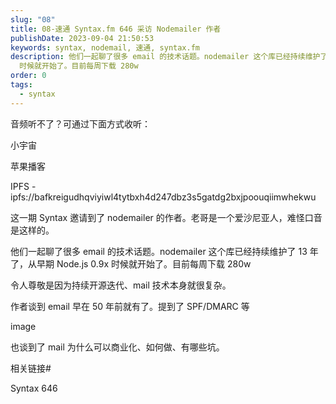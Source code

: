 ```yaml
---
slug: "08"
title: 08-速通 Syntax.fm 646 采访 Nodemailer 作者
publishDate: 2023-09-04 21:50:53
keywords: syntax, nodemail, 速通, syntax.fm
description: 他们一起聊了很多 email 的技术话题。nodemailer 这个库已经持续维护了 13 年了，从早期 Node.js 0.9x
  时候就开始了。目前每周下载 280w
order: 0
tags:
  - syntax
---
```

音频听不了？可通过下面方式收听：



小宇宙

苹果播客

IPFS - ipfs://bafkreigudhqviyiwl4tytbxh4d247dbz3s5gatdg2bxjpoouqiimwhekwu

这一期 Syntax 邀请到了 nodemailer 的作者。老哥是一个爱沙尼亚人，难怪口音是这样的。



他们一起聊了很多 email 的技术话题。nodemailer 这个库已经持续维护了 13 年了，从早期 Node.js 0.9x 时候就开始了。目前每周下载 280w



令人尊敬是因为持续开源迭代、mail 技术本身就很复杂。



作者谈到 email 早在 50 年前就有了。提到了 SPF/DMARC 等



image



也谈到了 mail 为什么可以商业化、如何做、有哪些坑。



相关链接#

Syntax 646